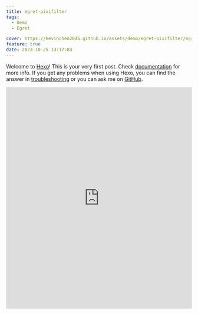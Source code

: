 ```yaml
---
title: egret-pixifilter
tags:
  - Demo
  - Egret

cover: https://kevinchen2046.github.io/assets/demo/egret-pixifilter/egret-pixifilter.png
feature: true
date: 2023-10-25 13:17:03
---
```

Welcome to [Hexo](https://hexo.io/)! This is your very first post. Check [documentation](https://hexo.io/docs/) for more info. If you get any problems when using Hexo, you can find the answer in [troubleshooting](https://hexo.io/docs/troubleshooting.html) or you can ask me on [GitHub](https://github.com/hexojs/hexo/issues).

<iframe
width=100%
height=600
src='https://kevinchen2046.github.io/assets/demo/egret-pixifilter/index.html'
frameborder=0
></iframe>